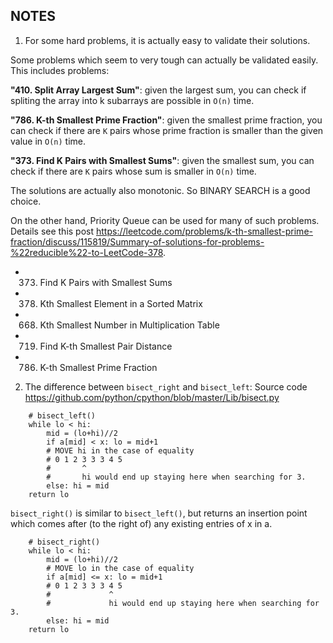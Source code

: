## NOTES
1. For some hard problems, it is actually easy to validate their solutions.

Some problems which seem to very tough can actually be validated easily. This includes problems: 

**"410. Split Array Largest Sum"**: given the largest sum, you can check if spliting the array into k subarrays are possible in `O(n)` time.

**"786. K-th Smallest Prime Fraction"**: given the smallest prime fraction, you can check if there are `K` pairs whose prime fraction is smaller than the given value in `O(n)` time.  

**"373. Find K Pairs with Smallest Sums"**: given the smallest sum, you can check if there are `K` pairs whose sum is smaller in `O(n)` time.  

The solutions are actually also monotonic. So BINARY SEARCH is a good choice.

On the other hand, Priority Queue can be used for many of such problems. Details see this post <https://leetcode.com/problems/k-th-smallest-prime-fraction/discuss/115819/Summary-of-solutions-for-problems-%22reducible%22-to-LeetCode-378>.

* 373. Find K Pairs with Smallest Sums
* 378. Kth Smallest Element in a Sorted Matrix
* 668. Kth Smallest Number in Multiplication Table
* 719. Find K-th Smallest Pair Distance
* 786. K-th Smallest Prime Fraction
  
2. The difference between `bisect_right` and `bisect_left`:
Source code <https://github.com/python/cpython/blob/master/Lib/bisect.py>
```
    # bisect_left()
    while lo < hi:
        mid = (lo+hi)//2
        if a[mid] < x: lo = mid+1
        # MOVE hi in the case of equality 
        # 0 1 2 3 3 3 4 5
        #       ^
        #       hi would end up staying here when searching for 3.
        else: hi = mid
    return lo
```
`bisect_right()` is similar to `bisect_left()`, but returns an insertion point which comes after (to the right of) any existing entries of x in a.
```
    # bisect_right()
    while lo < hi:
        mid = (lo+hi)//2
        # MOVE lo in the case of equality 
        if a[mid] <= x: lo = mid+1
        # 0 1 2 3 3 3 4 5
        #             ^
        #             hi would end up staying here when searching for 3.
        else: hi = mid
    return lo
```


